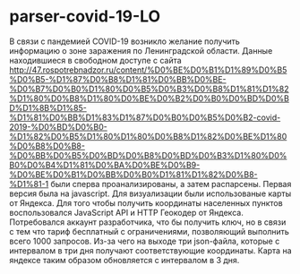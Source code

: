 # parser-covid-19-LO
В связи с пандемией COVID-19 возникло желание получить информацию о зоне заражения по Ленинградской области.
Данные находившиеся в свободном доступе с сайта 
http://47.rospotrebnadzor.ru/content/%D0%BE%D0%B1%D1%89%D0%B5%D0%B5-%D1%87%D0%B8%D1%81%D0%BB%D0%BE-%D0%B7%D0%B0%D1%80%D0%B5%D0%B3%D0%B8%D1%81%D1%82%D1%80%D0%B8%D1%80%D0%BE%D0%B2%D0%B0%D0%BD%D0%BD%D1%8B%D1%85-%D1%81%D0%BB%D1%83%D1%87%D0%B0%D0%B5%D0%B2-covid-2019-%D0%BD%D0%B0-%D1%82%D0%B5%D1%80%D1%80%D0%B8%D1%82%D0%BE%D1%80%D0%B8%D0%B8-%D0%BB%D0%B5%D0%BD%D0%B8%D0%BD%D0%B3%D1%80%D0%B0%D0%B4%D1%81%D0%BA%D0%BE%D0%B9-%D0%BE%D0%B1%D0%BB%D0%B0%D1%81%D1%82%D0%B8-%D1%81-1
были сперва проанализированы, а затем распарсены. Первая версия была на javascript.
Для визуализации были использованые карты от Яндекса.
Для того чтобы получить координаты населенных пунктов воспользовался JavaScript API и HTTP Геокодер от Яндекса.
Потребовался аккаунт разработчика, что бы получить ключ, но в связи с тем что тариф бесплатный с ограничениями, позволяющий выполнить всего 1000 запросов.
Из-за чего на выходе три json-файла, которые с интервалом в три дня получают соответствующие координаты.
Карта на яндексе таким образом обновляется с интервалом в 3 дня.
